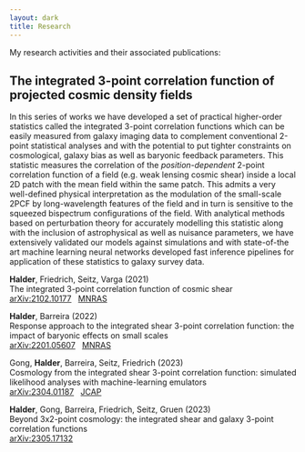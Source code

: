 ```yaml
---
layout: dark
title: Research
---
```


My research activities and their associated publications:

## The integrated 3-point correlation function of projected cosmic density fields

In this series of works we have developed a set of practical higher-order statistics called the integrated 3-point correlation functions which can be easily measured from galaxy imaging data to complement conventional 2-point statistical analyses and with the potential to put tighter constraints on cosmological, galaxy bias as well as baryonic feedback parameters. This statistic measures the correlation of the *position-dependent* 2-point correlation function of a field (e.g. weak lensing cosmic shear) inside a local 2D patch with the mean field within the same patch. This admits a very well-defined physical interpretation as the modulation of the small-scale 2PCF by long-wavelength features of the field and in turn is sensitive to the squeezed bispectrum configurations of the field. With analytical methods based on perturbation theory for accurately modelling this statistic along with the inclusion of astrophysical as well as nuisance parameters, we have extensively validated our models against simulations and with state-of-the art machine learning neural networks developed fast inference pipelines for application of these statistics to galaxy survey data.

**Halder**, Friedrich, Seitz, Varga (2021)\
The integrated 3-point correlation function of cosmic shear\
[arXiv:2102.10177](https://arxiv.org/abs/2102.10177) &nbsp; [MNRAS](https://academic.oup.com/mnras/article-abstract/506/2/2780/6309317?redirectedFrom=fulltext)

**Halder**, Barreira (2022)\
Response approach to the integrated shear 3-point correlation function: the impact of baryonic effects on small scales\
[arXiv:2201.05607](https://arxiv.org/abs/2201.05607) &nbsp; [MNRAS](https://academic.oup.com/mnras/article-abstract/515/3/4639/6648837?redirectedFrom=fulltext&login=false)

Gong, **Halder**, Barreira, Seitz, Friedrich (2023)\
Cosmology from the integrated shear 3-point correlation function: simulated likelihood analyses with machine-learning emulators\
[arXiv:2304.01187](https://arxiv.org/abs/2304.01187) &nbsp; [JCAP](https://iopscience.iop.org/article/10.1088/1475-7516/2023/07/040)

**Halder**, Gong, Barreira, Friedrich, Seitz, Gruen (2023)\
Beyond 3x2-point cosmology: the integrated shear and galaxy 3-point correlation functions\
[arXiv:2305.17132](https://arxiv.org/abs/2305.17132) 

